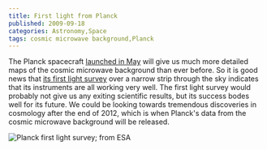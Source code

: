 ```yaml
---
title: First light from Planck
published: 2009-09-18
categories: Astronomy,Space
tags: cosmic microwave background,Planck
---
```


The Planck spacecraft <a href="/2009/05/launch-of-herschel-and-planck/">launched in
May</a> will give us much more detailed maps of the cosmic microwave background than ever
before.  So it is good news that <a
href="https://www.esa.int/Science_Exploration/Space_Science/Planck/Planck_first_light_yields_promising_results">its
first light survey</a> over a narrow strip through the sky indicates that its instruments
are all working very well.  The first light survey would probably not give us any exiting
scientific results, but its success bodes well for its future.  We could be looking
towards tremendous discoveries in cosmology after the end of 2012, which is when Planck's
data from the cosmic microwave background will be released.

![Planck first light survey; from [ESA](https://www.esa.int/Science_Exploration/Space_Science/Planck/Planck_first_light_yields_promising_results)](planck-first-light-survey.jpg)
